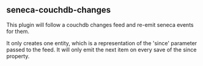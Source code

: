 seneca-couchdb-changes
----------------------

This plugin will follow a couchdb changes feed and re-emit seneca events for them.

It only creates one entity, which is a representation of the 'since' parameter passed
to the feed. It will only emit the next item on every save of the since property.


